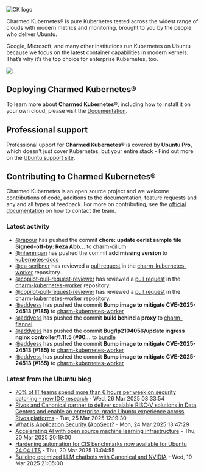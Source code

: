 ![CK logo](https://assets.ubuntu.com/v1/451d4cf4-Charmed+Kubernetes_RGB_onWhite_2022.svg)

Charmed Kubernetes® is pure Kubernetes tested across the widest range of clouds with modern metrics and monitoring, brought to you by the people who deliver Ubuntu.

Google, Microsoft, and many other institutions run Kubernetes on Ubuntu because we focus on the latest container capabilities in modern kernels. That’s why it’s the top choice for enterprise Kubernetes, too.

![](https://assets.ubuntu.com/v1/843c77b6-juju-at-a-glace.svg)

## Deploying Charmed Kubernetes®

To learn more about **Charmed Kubernetes**®, including how to install it on your own cloud, please visit the [Documentation][docs].

## Professional support

Professional upport for **Charmed Kubernetes**® is covered by **Ubuntu Pro**, which doesn't just cover Kubernetes, but your entire stack - Find out more on the [Ubuntu support site](https://ubuntu.com/support).

## Contributing to Charmed Kubernetes®

Charmed Kubernetes is an open source project and we welcome contributions of code, additions to the documentation, feature requests and any and all types of feedback. For more on contributing, see the [official documentation][get-in-touch] on how to contact the team.

<!-- LINKS -->
[docs]: https://ubuntu.com/kubernetes/docs
[get-in-touch]: https://ubuntu.com/kubernetes/docs/get-in-touch

### Latest activity

<!-- activity starts -->
 - [@rapour](https://github.com/rapour) has pushed the commit **chore: update oerlat sample file  Signed-off-by: Reza Abb...** to [charm-cilium](https://github.com/charmed-kubernetes/charm-cilium)
 - [@nhennigan](https://github.com/nhennigan) has pushed the commit **add missing version** to [kubernetes-docs](https://github.com/charmed-kubernetes/kubernetes-docs)
 - [@ca-scribner](https://github.com/ca-scribner) has reviewed a [pull request](https://github.com/charmed-kubernetes/charm-kubernetes-worker/pull/186) in the [charm-kubernetes-worker](https://github.com/charmed-kubernetes/charm-kubernetes-worker) repository.
 - [@copilot-pull-request-reviewer](https://github.com/copilot-pull-request-reviewer[bot]) has reviewed a [pull request](https://github.com/charmed-kubernetes/charm-kubernetes-worker/pull/186) in the [charm-kubernetes-worker](https://github.com/charmed-kubernetes/charm-kubernetes-worker) repository.
 - [@copilot-pull-request-reviewer](https://github.com/copilot-pull-request-reviewer[bot]) has reviewed a [pull request](https://github.com/charmed-kubernetes/charm-kubernetes-worker/pull/186) in the [charm-kubernetes-worker](https://github.com/charmed-kubernetes/charm-kubernetes-worker) repository.
 - [@addyess](https://github.com/addyess) has pushed the commit **Bump image to mitigate CVE-2025-24513 (#185)** to [charm-kubernetes-worker](https://github.com/charmed-kubernetes/charm-kubernetes-worker)
 - [@addyess](https://github.com/addyess) has pushed the commit **build behind a proxy** to [charm-flannel](https://github.com/charmed-kubernetes/charm-flannel)
 - [@addyess](https://github.com/addyess) has pushed the commit **Bug/lp2104056/update ingress nginx controller/1.11.5 (#90...** to [bundle](https://github.com/charmed-kubernetes/bundle)
 - [@addyess](https://github.com/addyess) has pushed the commit **Bump image to mitigate CVE-2025-24513 (#185)** to [charm-kubernetes-worker](https://github.com/charmed-kubernetes/charm-kubernetes-worker)
 - [@addyess](https://github.com/addyess) has pushed the commit **Bump image to mitigate CVE-2025-24513 (#185)** to [charm-kubernetes-worker](https://github.com/charmed-kubernetes/charm-kubernetes-worker)
<!-- activity ends -->

<!-- roadmap starts -->

<!-- roadmap ends -->

### Latest from the Ubuntu blog

<!-- blog starts -->
* [70% of IT teams spend more than 6 hours per week on security patching – new IDC research](https://ubuntu.com//blog/70-of-it-teams-spend-more-than-6-hours-per-week-on-security-patching-new-idc-research) - Wed, 26 Mar 2025 08:33:54 
* [Rivos and Canonical partner to deliver scalable RISC-V solutions in Data Centers and enable an enterprise-grade Ubuntu experience across Rivos platforms](https://ubuntu.com//blog/rivos-and-canonical-partner-to-deliver-scalable-risc-v-solutions-in-data-centers) - Tue, 25 Mar 2025 12:19:30 
* [What is Application Security (AppSec)?](https://ubuntu.com//blog/what-is-application-security-appsec) - Mon, 24 Mar 2025 13:47:29 
* [Accelerating AI with open source machine learning infrastructure](https://ubuntu.com//blog/accelerating-ai-with-open-source-machine-learning-infrastructure) - Thu, 20 Mar 2025 20:19:00 
* [Hardening automation for CIS benchmarks now available for Ubuntu 24.04 LTS](https://ubuntu.com//blog/hardening-automation-for-cis-benchmarks-now-available-for-ubuntu-24-04-lts) - Thu, 20 Mar 2025 13:04:55 
* [Building optimized LLM chatbots with Canonical and NVIDIA](https://ubuntu.com//blog/building-optimized-llm-chatbots-with-canonical-and-nvidia) - Wed, 19 Mar 2025 21:05:00 
<!-- blog ends -->
